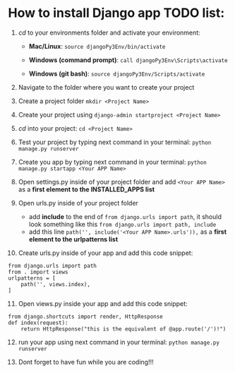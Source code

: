 # How to install Django app TODO list:

1. *cd* to your environments folder and activate your environment:

    - **Mac/Linux**: `source djangoPy3Env/bin/activate`                      

    - **Windows (command prompt)**: `call djangoPy3Env\Scripts\activate`    

    - **Windows (git bash)**: `source djangoPy3Env/Scripts/activate`      

2. Navigate to the folder where you want to create your project

3. Create a project folder `mkdir <Project Name>`

4. Create your project using 
`django-admin startproject <Project Name>`

5. *cd* into your project: `cd <Project Name>`

6. Test your project by typing next command in your terminal: `python manage.py runserver`

7. Create you app by typing next command in your terminal: `python manage.py startapp <Your APP Name>`

8. Open settings.py inside of your project folder and add `<Your APP Name>` as a **first element to the INSTALLED_APPS list**

9. Open urls.py inside of your project folder 
    - add **include** to the end of `from django.urls import path`, it should look something like this `from django.urls import path, include`
    - add this line `path('', include('<Your APP Name>.urls')),` as a **first element to the urlpatterns list**

10. Create urls.py inside of your app and add this code snippet: 
```
from django.urls import path     
from . import views
urlpatterns = [
    path('', views.index),	   
]
```

11. Open views.py inside your app and add this code snippet: 
```
from django.shortcuts import render, HttpResponse
def index(request):
    return HttpResponse("this is the equivalent of @app.route('/')!")
```

12. run your app using next command in your terminal: `python manage.py runserver`

13. Dont forget to have fun while you are coding!!!
